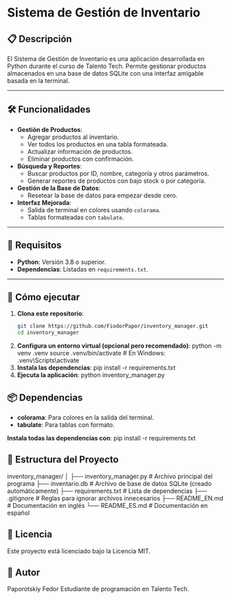 # Sistema de Gestión de Inventario

## 📋 Descripción

El Sistema de Gestión de Inventario es una aplicación desarrollada en Python durante el curso de Talento Tech. Permite gestionar productos almacenados en una base de datos SQLite con una interfaz amigable basada en la terminal. 

---

## 🛠️ Funcionalidades

- **Gestión de Productos**:
  - Agregar productos al inventario.
  - Ver todos los productos en una tabla formateada.
  - Actualizar información de productos.
  - Eliminar productos con confirmación.
- **Búsqueda y Reportes**:
  - Buscar productos por ID, nombre, categoría y otros parámetros.
  - Generar reportes de productos con bajo stock o por categoría.
- **Gestión de la Base de Datos**:
  - Resetear la base de datos para empezar desde cero.
- **Interfaz Mejorada**:
  - Salida de terminal en colores usando `colorama`.
  - Tablas formateadas con `tabulate`.

---

## 🛑 Requisitos

- **Python**: Versión 3.8 o superior.
- **Dependencias**: Listadas en `requirements.txt`.

---

## 🚀 Cómo ejecutar

1. **Clona este repositorio**:
   ```bash
   git clone https://github.com/FiodorPapor/inventory_manager.git
   cd inventory_manager
2. **Configura un entorno virtual (opcional pero recomendado)**:
   python -m venv .venv
   source .venv/bin/activate  # En Windows: .venv\Scripts\activate
3. **Instala las dependencias**:
   pip install -r requirements.txt
4. **Ejecuta la aplicación**:
   python inventory_manager.py

## 📦 Dependencias

- **colorama**: Para colores en la salida del terminal.
- **tabulate**: Para tablas con formato.

**Instala todas las dependencias con**:
   pip install -r requirements.txt

## 📂 Estructura del Proyecto

inventory_manager/
│
├── inventory_manager.py        # Archivo principal del programa
├── inventario.db               # Archivo de base de datos SQLite (creado automáticamente)
├── requirements.txt            # Lista de dependencias
├── .gitignore                  # Reglas para ignorar archivos innecesarios
├── README_EN.md                # Documentación en inglés
└── README_ES.md                # Documentación en español

## 📖 Licencia
Este proyecto está licenciado bajo la Licencia MIT.

## 👤 Autor
Paporotskiy Fedor
Estudiante de programación en Talento Tech.

